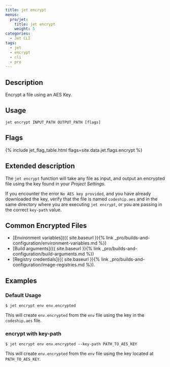 ```yaml
---
title: jet encrypt
menus:
  pro/jet:
    title: jet encrypt
    weight: 5
categories:
  - Jet CLI
tags:
  - jet
  - encrypt
  - cli
  - pro
---
```


## Description
Encrypt a file using an AES Key.

## Usage

```
jet encrypt INPUT_PATH OUTPUT_PATH [flags]
```

## Flags
{% include jet_flag_table.html flags=site.data.jet.flags.encrypt %}

## Extended description
The `jet encrypt` function will take any file as input, and output an encrypted file using the key found in your _Project Settings_.

If you encounter the error `No AES key provided`, and you have already downloaded the key, verify that the file is named `codeship.aes` and in the same directory where you are executing `jet encrypt`, or you are passing in the correct `key-path` value.

## Common Encrypted Files

 + [Environment variables]({{ site.baseurl }}{% link _pro/builds-and-configuration/environment-variables.md %})
 + [Build arguments]({{ site.baseurl }}{% link _pro/builds-and-configuration/build-arguments.md %})
 + [Registry credentials]({{ site.baseurl }}{% link _pro/builds-and-configuration/image-registries.md %}).

## Examples

### Default Usage
```shell
$ jet encrypt env env.encrypted
```

This will create `env.encrypted` from the `env` file using the key in the `codeship.aes` file.

### encrypt with key-path

```shell
$ jet encrypt env env.encrypted --key-path PATH_TO_AES_KEY
```

This will create `env.encrypted` from the `env` file using the key located at `PATH_TO_AES_KEY`.
